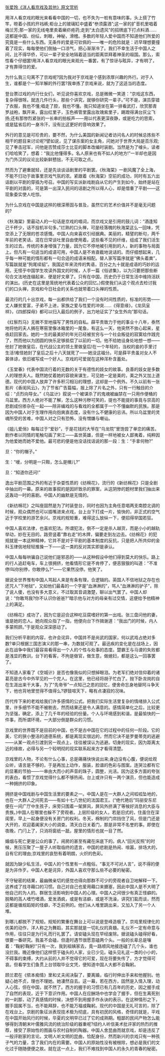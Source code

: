 [张爱玲《洋人看京戏及其他》原文赏析](https://www.vrrw.net/wx/9919.html)

用洋人看京戏的眼光来看看中国的一切，也不失为一桩有意味的事。头上搭了竹竿，晾着小孩的开裆裤;柜台上的玻璃缸中盛着“参须露酒”;这一家的扩音机里唱着梅兰芳;那一家的无线电里卖着癞疥疮药;走到“太白遗风”的招牌底下打点料酒……这都是中国、纷纭，刺眼，神秘，滑稽。多数的年轻人爱中国而不知道他们所爱的究竟是一些什么东西。无条件的爱是可钦佩的——唯一的危险就是：迟早理想要撞着了现实，每每使他们倒抽一口凉气，把心渐渐冷了。我们不幸生活于中国人之间，比不得华侨，可以一辈子安全地隔着适当的距离崇拜着神圣的祖国。那么，索性看个仔细罢!用洋人看京戏的眼光来观光一番罢，有了惊讶与眩异，才有明了，才有靠得住的爱。

为什么我三句离不了京戏呢?因为我对于京戏是个感到浓厚兴趣的外行。对于人生，谁都是个一知半解的外行罢?我单拣了京戏来说，就为了这适当的态度。

登台票过戏的内行仕女们，听见说你喜欢京戏，总是微微一笑道：“京戏这东西，复杂得很呀。就连几件行头，那些个讲究，就够你研究一辈子。”可不是，演员穿错了衣服，我也不懂;唱走了腔，我也不懂。我只知道坐在第一排看武打，欣赏那青罗战袍，飘开来，露出红里子，玉色裤管里露出玫瑰紫里子，踢蹬得满台灰尘飞扬;还有那惨烈紧张的一长串的拍板声——用以代表更深夜静，或是吃力的思索，或是猛省后的一身冷汗，没有比这更好的音响效果了。

外行的意见是可珍贵的，要不然，为什么美国的新闻记者访问名人的时候总拣些不相干的题目来讨论呢?譬如说，见了谋杀案的女主角，问她对于世界大局是否乐观;见了拳击冠军，问他是否赞成莎士比亚的脚本改编时装剧。当然是为了噱头，读者们哈哈笑了，想着：“我比他懂得多。名人原来也有不如人的地方!”一半却也是因为门外汉的议论比较新鲜戆拙，不无可取之点。

然而为了避重就轻，还是先谈谈话剧里的平剧罢。《秋海棠》一剧风魔了全上海，不能不归功于故事里京戏气氛的浓。紧跟着《秋海棠》空前的成功，同时有五六出话剧以平剧的穿插为号召。中国的写实派新戏剧自从它的产生到如今，始终是站在平剧的对面的，可是第一出深入民间的话剧之所以得人心，却是借重了平剧——这现象委实使人吃惊。



为什么京戏在中国是这样的根深蒂固与普及，虽然它的艺术价值并不是毫无问题的?

《秋海棠》里最动人的一句话是京戏的唱词，而京戏又是引用的鼓儿词：“酒逢知己千杯少，话不投机半句多。”烂熟的口头禅，可是经落魄的秋海棠这么一回味，凭空添上了无限的苍凉感慨。中国人向来喜欢引经据典。美丽的，精譬的断句，两千年前的老笑话，混在日常谈吐里自由使用着。这些看不见的纤维，组成了我们活生生的过去。传统的本身增强了力量，因为它不停地被引用到的人，新的事物与局面上。但凡有一句适当的成语可用，中国人是不肯直截地说话的。而仔细想起来，几乎每一种可能的情形都有一句合适的成语来相配。替人家写篇序就是“佛头着粪”，写篇跋就是“狗尾续貂”。我国近年来流传的隽语，百分之九十就是成语的巧妙的运用。无怪乎中国学生攻读外国文的时候，人手一篇《俗谚集》，以为只要把那些断句合文法地连缀起来，便是好文章了。只有在中国，历史仍于日常生活中维持活跃的演出。(历史在这里是笼统地代表着公众的回忆。)假使我们从这个观点去检讨我们的口头禅，京戏和今日社会的关系也就带着口头禅的性质。

最流行的几十出京戏，每一出都供给了我们一个没有时间性质的，标准的形势——丈人嫌贫爱富，子弟不上进，家族之爱与性爱的冲突……《得意缘》，《龙凤呈祥》，《四郎探母》都可以归入最后的例子，出力地证实了“女生外向”那句话。

《红鬃烈马》无微不至地描写了男性的自私。薛平贵致力于他的事业十八年，泰然地将他的夫人搁在寒窑里像冰箱里的一尾鱼，有这么一天，他突然不放心起来，星夜赶回家去。她的一生的最美好的年光已经被贫穷与一个社会叛徒的寂寞给作践完了，然而他以为团圆的快乐足够抵偿了以前的一切。他不给她设身处地想一想——他封了她做皇后，在代战公主的领土里做皇后!在一个年轻的，当权的妾的手里讨生活!难怪她封了皇后之后十八天就死了——她没这福分。可是薛平贵虽对女人不甚体谅，依旧被写成一个好人。京戏的可爱就在这种浑朴含蓄处。

《玉堂春》代表中国流行着的无数的关于有德性的妓女的故事。良善的妓女是多数人的理想夫人。既然她仗着她的容貌来谋生，可见她一定是美的，美之外又加上道德。现代的中国人放弃了许多积习相沿的理想，这却是一个例外。不久以前有一张影片《香闺风云》，为了节省广告篇幅，报上除了片名之外，只有一行触目的介绍：“贞烈向导女。”《乌盆计》叙说一个被谋杀了的鬼魂被幽禁在一只用作便桶的乌盆里。西方人绝对不能了解，怎么这种污秽可笑的，提也不能提的事竟与崇高的悲剧成份掺杂在一起——除非编戏的与看戏的全都属于一个不懂幽默的民族。那是因为中国人对于生理作用向抱爽直态度，没有什么不健康的忌讳。所以乌盆里的灵魂所受的苦难，中国人对之只有恐怖，没有憎嫌与嘲讪。

《姐儿爱俏》每每过于“爱钞”，于是花钱的大爷在“乌龙院”里饱尝了单恋的痛苦。剧作者以同情的笔触勾画了宋江——盖世英雄，但是一样地被女人鄙夷着，纯粹因为他爱她而她不爱他。最可悲的便是他没话找话说的那一段：生：“手拿何物?”

旦：“你的帽子。”

生：“嗳，分明是一只鞋，怎么是帽儿?”

旦：“知道你还问!”

逸出平剧范围之外的有近于杂耍性质的《纺棉花》，流行的《新纺棉花》只是全剧中抽出的一幕。原来的故事叙的是因奸致杀的罪案，从这阴惨的题材里我们抽出来这轰动一时的喜剧。中国人的幽默是无情的。

《新纺棉花》之叫座固然是为了时装登台，同时也因为主角任意唱两支南腔北调的时候，观众偶然也可以插嘴进来点戏，台上台下打成一片，愉快的，非正式的空气近于学校里的游艺余兴。京戏的规矩重，难得这么放纵一下，便招得举国若狂。

中国人喜欢法律，也喜欢犯法。所谓犯法，倒不一定是杀人越货，而是小小的越轨举动，妙在无目的。路旁竖着“靠右走”的木牌，偏要走到左边去。《纺棉花》的犯规就是一本这种精神，它并不是对于平剧的基本制度的反抗，只是把人所共仰的金科玉律佻地轻轻推搡一下——这一类的反对其实即是承认。

中国人每每哄骗自己说他们是邪恶的——从这种假设中他们得到莫大的快乐。路上的行人追赶电车，车上很拥挤，他看情形它是不肯停了，便恶狠狠的叫道：“不准停!叫你别停，你敢停么?”——它果然没停。他笑了。

据说全世界惟有中国人骂起人来是有条有理，合逻辑的。英国人不信地狱之存在也还咒人“下地狱”，又如他们最毒的一个字是“血淋淋的”，骂人“血淋淋的驴子”，除了说人傻，也没有多大意义，不过取其音调激楚，聊以出气罢了。中国人却说：“你敢骂我?你不认识你爸爸?”暗示他与对方的母亲有过交情，这便给予他精神上的满足。

《纺棉花》成功了，因为它是迎合这种吃豆腐嗜好的第一出戏。张三盘问他的妻，谁是她的恋人。她向观众指了一指，他便向台下作揖谢道：“我出门的时候，内人多蒙照顾。”于是观众深深感动了。

我们分析平剧的内容，也许会诧异，中国并不是尚武的国家，何以武戏占绝对多数?单只根据三国志演义的那一串，为数就可观了。最迅疾的变化是在战场上，因此在战争中我们最容易看得出一个人的个性与处事的态度。楚霸王与马谡的失败都是浅显的教训，台下的看客，不拘是做官，做生意，做媳妇，都是这么一回事罢了。

不知道人家看了《空城计》是否也像我似的只想掉眼泪。为老军们绝对信仰着的诸葛亮是古今中外罕见的一个完人。在这里，他已经将胡子忙白了。抛下卧龙岗的自在生涯出来干大事，为了“先帝爷”一点知己之恩的回忆，便舍命忘身地替阿斗争天下，他也背地里觉得不值得么?锣鼓喧天下，略有点凄寂的况味。

历代传下来的老戏给我们许多感情的公式。把我们实际生活里复杂的情绪排入公式里，许多细节不能不被剔去，然而结果还是令人满意的。感情简单化之后，比较更为坚强，确定，添上了几千年的经验的份量。个人与环境感到和谐，是最愉快的一件事，而所谓环境，一大部分倒是群众的习惯。

京戏里的世界既不是目前的中国，也不是古中国在它的过程中的任何一阶段。它的美，它的狭小整洁的道德系统，都是离现实很远的，然而它决不是罗曼蒂克的逃避——从某一观点引渡到另一观点上，往往被误认为逃避。切身的现实，因为距离太近的缘故，必得与另一个较明彻的现实联系起来方才看得清楚。

京戏里的人物，不论有什么心事，总是痛痛快快说出来;身边没有心腹，便说给观众听，语言是不够的，于是再加上动作，服装，脸谱的色彩与图案。连哭泣都有它的显著的节拍——一串由大而小的声音的珠子，圆整，光洁。因为这多方面的夸张的表白，看惯了京戏觉得什么都不够热闹。台上或许只有一两个演员，但也能造成一种拥挤的印象。

拥挤是中国戏剧与中国生活里的要素之一。中国人是在一大群人之间呱呱坠地的，也在一大群人之间死去——有如十七八世纪的法国君王。(“绝代艳后”玛丽安东尼便在一间广厅中生孩子，床旁只围着一架屏风，屏风外挤满了等候好消息的大臣与贵族。)中国人在哪里也躲不了旁观者。上层阶级的女人，若是旧式的，住虽住在深闺里，早上一起身便没有关房门的权利。冬天，棉制的门帘挡住了风，但是门还是大开的，欢迎着阖家大小的调查。清天白日关着门，那是非常不名誉的事。即使在夜晚，门闩上了，只消将窗纸一舐，屋里的情形也就一目了然。

婚烟与死亡更是公众的事了。闹房的甚至有藏在床底下的。病人“回光反照”的时候，黑压压聚了一屋子人听取临终的遗言，中国的悲剧是热闹、喧嚣，排场大的，自有它的理由;京戏里的哀愁有着明朗，火炽的色彩。

就因为缺少私生活，中国人的个性里有一点粗俗。“事无不可对人言”，说不得的便是为非作歹。中国人老是诧异，外国人喜欢守那么些不必要的秘密。

不守秘密的结果，最幽微亲切的感觉也得向那群不可少的旁观者自卫地解释一下。这养成了找寻藉口的习惯。自己对自己也爱用藉口来搪塞，因此中国人是不大明了他自己的为人的。群居生活影响到中国人的心理。中国人之间很少有真正怪癖的。脱略的高人嗜竹嗜酒，爱发酒疯，或是有洁癖，或是不洗澡，讲究扪虱而谈，然而这都是循规蹈矩的怪癖，不乏前例的。他们从人堆里跳出来，又加入了另一个人堆。

到哪儿都脱不了规矩。规矩的繁重在舞台上可以说是登峰造极了。京戏里规律化的优美的动作，洋人称之为舞蹈，其实那就是一切礼仪的真髓。礼仪不一定有命意与作用，往往只是为行礼而行礼罢了。请安磕头现在早经废除。据说磕头磕得好看，很要一番研究。我虽不会磕，但逢时遇节很愿意磕两个头。一般的长辈总是嚷着：“鞠躬!鞠躬!”只有一次，我到祖姨家去，竟一路顺风地接连磕了几个头，谁也没拦我。晚近像他们这样惯于磕头的人家，业已少见。磕头见礼这一类的小小的，不碍事的束缚，大约从前的人并不觉得它的可爱，现在将要失传了，方才觉得可哀。但看学生们鱼贯上台领取毕业文凭，便知道中国人大都不会鞠躬。

顾兰君在《侬本痴情》里和丈夫闹决裂了，要离婚，临行时伸出手来和他握别。他疑心她不贞，理也不理她。她凄然自去。这一幕，若在西方，固然是入情入理，动人心弦，但在中国，就不然了。西方的握手的习惯已有几百年的历史，因之握手成了自然的表现，近于下意识作用。中国人在应酬场中也学会了握手，但在生离死别的一刹那，动了真感情的时候，决想不到用握手作永诀的表示。在这种情形之下，握手固属不当，也不能拜辞，也不能万福或鞠躬。现代的中国是无礼可言的，除了在戏台上。京剧的象征派表现技术极为彻底，具有初民的风格，奇怪的就是，平戏在中国开始风行的时候，华夏的文明早已过了它的成熟期。粗鄙的民间产物怎么能够得到清朝末叶儒雅风流的统治阶级的器重呢?纽约人听信美术批评家的热烈的推荐，接受了原始性的图画与农村自制的陶器。中国人舍昆曲而就京戏，却是违反了一般评剧家的言论。文明人听文明的昆曲，恰配身份，然而新兴的京戏只有一种孩子气的力量，含了我们内在的需要。中国人的原始性没有被根除，想必是我们的文化过于随随便便之故。就在这一点上，我们不难找到中国人的永久的青春的秘密。

